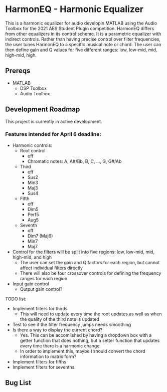 # HarmonEQ - Harmonic Equalizer

This is a harmonic equalizer for audio developin MATLAB using the Audio Toolbox for the 2021 AES Student Plugin competition.
HarmonEQ differs from other equalizers in its control scheme. It is a parametric equalizer with indirect controls.
Rather than having precise control over filter frequencies, the user tunes HarmonEQ to a specific musical note or chord.
The user can then define gain and Q values for five different ranges: low, low-mid, mid, high-mid, high.


## Prereqs
- MATLAB
  - DSP Toolbox
  - Audio Toolbox


## Development Roadmap
This project is currently in active development.

### Features intended for April 6 deadline:
- Harmonic controls:
  - Root control
    - off
    - Chromatic notes: A, A#/Bb, B, C, ..., G, G#/Ab
  - Third
    - off
    - Sus2
    - Min3
    - Maj3
    - Sus4
  - Fifth
    - off
    - Dim5
    - Perf5
    - Aug5
  - Seventh
    - off
    - Dim7 (Maj6)
    - Min7
    - Maj7
- Control for the filters will be split into five regions: low, low-mid, mid, high-mid, and high
  - The user can set the gain and Q factors for each region, but cannot affect individual filters directly
  - There will also be four crossover controls for defining the frequency ranges for each region.
- Input gain control
  - Output gain control?


TODO list:
- Implement filters for thirds
  - This will need to update every time the root updates as well as when the quality of the third note is updated
- Test to see if the filter frequency jumps needs smoothing
- Is there a way to display the current chord?
  - Yes. This can be accomlished by having a dropdown box with a getter function that does nothing, but a setter function that updates every time there is a harmonic change.
  - In order to implement this, maybe I should convert the chord information to matrix form?
- Implement filters for fifths
- Implement filters for sevenths


## Bug List

